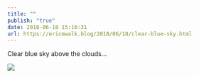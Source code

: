```yaml
---
title: ""
publish: "true"
date: 2018-06-18 15:16:31
url: https://ericmwalk.blog/2018/06/18/clear-blue-sky.html
---
```


Clear blue sky above the clouds... 

![](https://ericmwalk.blog/uploads/2022/68b023faa2.jpg)